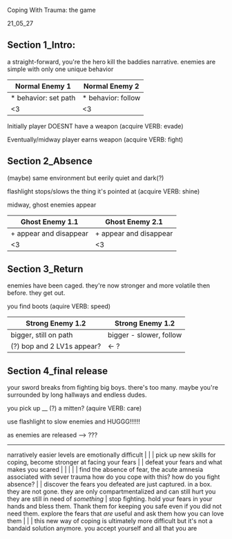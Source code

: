 Coping With Trauma: the game

21_05_27

## Section 1_Intro: 

a straight-forward, you're the hero kill the baddies narrative. enemies are simple with only one unique behavior

| Normal Enemy 1 | Normal Enemy 2 |
| -------------- | -------------- | 
| * behavior: set path | * behavior: follow |
| <3 | <3 |

Initially player DOESNT have a weapon (acquire VERB: evade)

Eventually/midway player earns weapon (acquire VERB: fight)

## Section 2_Absence

(maybe) same environment but eerily quiet and dark(?) 

flashlight stops/slows the thing it's pointed at (acquire VERB: shine)

midway, ghost enemies appear

| Ghost Enemy 1.1 | Ghost Enemy 2.1 |
| --------------- | --------------- |
| + appear and disappear | + appear and disappear |
| <3 | <3 |

## Section 3_Return

enemies have been caged. they're now stronger and more volatile then before. they get out.

you find boots (aquire VERB: speed)

| Strong Enemy 1.2 | Strong Enemy 1.2 |
| ---------------- | ---------------- |
| bigger, still on path | bigger - slower, follow |
| (?) bop and 2 LV1s appear? | <- ? |

## Section 4_final release

your sword breaks from fighting big boys. there's too many. maybe you're surrounded by long hallways and endless dudes. 

you pick up __ (?) a mitten? (aquire VERB: care)

use flashlight to slow enemies and HUGGG!!!!!!

as enemies are released --> ???


----

narratively easier levels are emotionally difficult
|
|
| pick up new skills for coping, become stronger at facing your fears
|
| defeat your fears and what makes you scared
|
|
|
|
| find the absence of fear, the acute amnesia associated with sever trauma
how do you cope with this? how do you fight absence?
|
| discover the fears you defeated are just captured. in a box.
they are not gone. they are only compartmentalized and can still hurt you
they are still in need of _something_
|
stop fighting. hold your fears in your hands and bless them. 
Thank them for keeping you safe even if you did not need them.
explore the fears that _are_ useful and ask them how you can love them
|
|
| this new way of coping is ultimately more difficult
but it's not a bandaid solution anymore.
you accept yourself and all that you are
